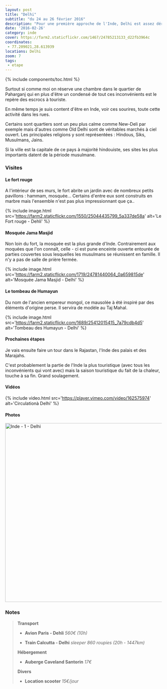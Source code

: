 ```yaml
---
layout: post
title: "Delhi"
subtitle: "du 24 au 26 février 2016"
description: "Pour une première approche de l'Inde, Delhi est assez déroutante : un monde fou, une circulation infernale, des coups de klaxons incessants, la pollution, les odeurs..."
date: '2016-02-26'
category: inde
cover: https://farm2.staticflickr.com/1467/24785213133_d22fb3964c
coordinates:
 - 77.209021,28.613939
locations: Delhi
zoom: 7
tags:
 - etape
---
```

{% include components/toc.html %}

Surtout si comme moi on réserve une chambre dans le quartier de Paharganj qui en plus d'être un condensé de tout ces inconvénients est le repère des escrocs à touriste.

En même temps je suis content d'être en Inde, voir ces sourires, toute cette activité dans les rues.

Certains sont quartiers sont un peu plus calme comme New-Deli par exemple mais d'autres comme Old Delhi sont de véritables marchés à ciel ouvert. Les principales religions y sont représentées : Hindous, Siks, Musulmans, Jains.

Si la ville est la capitale de ce pays à majorité hindouiste, ses sites les plus importants datent de la période musulmane.

### Visites

#### Le fort rouge

A l'intérieur de ses murs, le fort abrite un jardin avec de nombreux petits pavillons : hammam, mosquée... Certains d'entre eux sont construits en marbre mais l'ensemble n'est pas plus impressionnant  que ça..

{% include image.html src='https://farm2.staticflickr.com/1550/25044435799_5a337de58a' alt='Le Fort rouge - Dehli' %}

#### Mosquée Jama Masjid

Non loin du fort, la mosquée est la plus grande d'Inde. Contrairement aux moquées que l'on connaît, celle - ci est pune enceinte ouverte entourée de parties couvertes sous lesquelles les musulmans se réunissent en famille. Il n'y a pas de salle de prière fermée.

{% include image.html
  src='https://farm2.staticflickr.com/1719/24781440064_0a659815de'
  alt='Mosquée Jama Masjid - Delhi'
%}

#### Le tombeau de Humayun 

Du nom de l'ancien  empereur mongol,  ce mausolée à été inspiré par des éléments d'origine perse. Il servira de modèle au Taj Mahal.

{% include image.html 
src='https://farm2.staticflickr.com/1689/25412015415_7a79cdb4d5' 
alt='Tombeau des Humayun - Delhi' %}

#### Prochaines étapes 

Je vais ensuite faire un tour dans le Rajastan, l'Inde des palais et des Marajahs.

C'est probablement la partie de l'Inde la plus touristique  (avec tous les inconvénients qui vont avec) mais la saison touristique du fait de la chaleur, touche à sa fin. Grand soulagement.

#### Vidéos

{% include video.html
  src='https://player.vimeo.com/video/162575974'
  alt='Circulationà Delhi'
%}


#### Photos

<a data-flickr-embed="true"  href="https://www.flickr.com/photos/planitude/albums/72157665120289032" title="Inde - 1 - Delhi"><img src="https://farm2.staticflickr.com/1467/24785213133_d22fb3964c_b.jpg" width="1024" height="576" alt="Inde - 1 - Delhi"></a><script async src="//embedr.flickr.com/assets/client-code.js" charset="utf-8"></script>

### Notes

>**Transport**
>
>- **Avion Paris - Dehli** *560€ (10h)*
>
>- **Train Calcutta - Delhi** *sleeper 860 roupies (20h - 1447km)*
>
>**Hébergement**
>
>- **Auberge Caveland Santorin** *17€*
>
>**Divers**
>
>- **Location scooter** *15€/jour*
